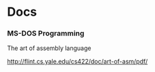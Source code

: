 # Docs

### MS-DOS Programming

The art of assembly language

http://flint.cs.yale.edu/cs422/doc/art-of-asm/pdf/

